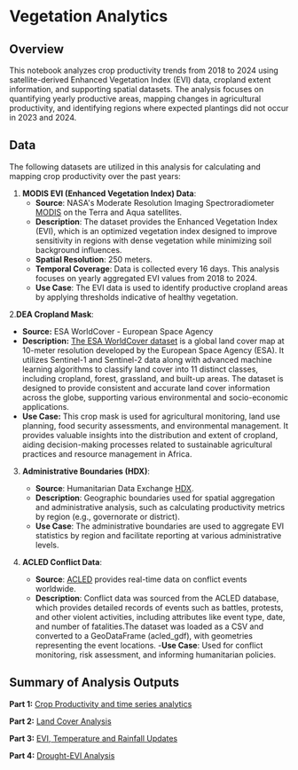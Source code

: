 # Vegetation Analytics 
## Overview

This notebook analyzes crop productivity trends from 2018 to 2024 using satellite-derived Enhanced Vegetation Index (EVI) data, cropland extent information, and supporting spatial datasets. The analysis focuses on quantifying yearly productive areas, mapping changes in agricultural productivity, and identifying regions where expected plantings did not occur in 2023 and 2024.

## Data

The following datasets are utilized in this analysis for calculating and mapping crop productivity over the past years:

1. **MODIS EVI (Enhanced Vegetation Index) Data**:
   - **Source**: NASA's Moderate Resolution Imaging Spectroradiometer [MODIS](https://modis.gsfc.nasa.gov/data/) on the Terra and Aqua satellites.
   - **Description**: The dataset provides the Enhanced Vegetation Index (EVI), which is an optimized vegetation index designed to improve sensitivity in regions with dense vegetation while minimizing soil background influences.
   - **Spatial Resolution**: 250 meters.
   - **Temporal Coverage**: Data is collected every 16 days. This analysis focuses on yearly aggregated EVI values from 2018 to 2024.
   - **Use Case**: The EVI data is used to identify productive cropland areas by applying thresholds indicative of healthy vegetation.

2.**DEA Cropland Mask**:
   - **Source:** ESA WorldCover - European Space Agency
   - **Description:** [The ESA WorldCover dataset](https://developers.google.com/earth-engine/datasets/catalog/ESA_WorldCover_v100) is a global land cover map at 10-meter resolution developed by the European Space Agency (ESA). It utilizes Sentinel-1 and Sentinel-2 data along with advanced machine learning algorithms to classify land cover into 11 distinct classes, including cropland, forest, grassland, and built-up areas. The dataset is designed to provide consistent and accurate land cover information across the globe, supporting various environmental and socio-economic applications.
   - **Use Case:** This crop mask is used for agricultural monitoring, land use planning, food security assessments, and environmental management. It provides valuable insights into the distribution and extent of cropland, aiding decision-making processes related to sustainable agricultural practices and resource management in Africa.
   
3. **Administrative Boundaries (HDX)**:
   - **Source**: Humanitarian Data Exchange [HDX](https://data.humdata.org/).
   - **Description**: Geographic boundaries used for spatial aggregation and administrative analysis, such as calculating productivity metrics by region (e.g., governorate or district).
   - **Use Case**: The administrative boundaries are used to aggregate EVI statistics by region and facilitate reporting at various administrative levels.

4. **ACLED Conflict Data**:
   - **Source**: [ACLED](https://acleddata.com/data/) provides real-time data on conflict events worldwide.
   - **Description**: Conflict data was sourced from the ACLED database, which provides detailed records of events such as battles, protests, and other violent activities, including attributes like event type, date, and number of fatalities.The dataset was loaded as a CSV and converted to a GeoDataFrame (acled_gdf), with geometries representing the event locations.
   -**Use Case**: Used for conflict monitoring, risk assessment, and informing humanitarian policies.

## Summary of Analysis Outputs
**Part 1:** [Crop Productivity and time series analytics](./evi-analytics.ipynb)

**Part 2:** [Land Cover Analysis](./lulc.ipynb)

**Part 3:** [EVI, Temperature and Rainfall Updates](./ChangeMaps.ipynb)

**Part 4:** [Drought-EVI Analysis](./drought.ipynb)

